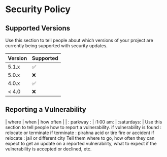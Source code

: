 # Security Policy

## Supported Versions

Use this section to tell people about which versions of your project are
currently being supported with security updates.

| Version | Supported          |
| ------- | ------------------ |
| 5.1.x   | :white_check_mark: |
| 5.0.x   | :x:                |
| 4.0.x   | :white_check_mark: |
| < 4.0   | :x:                |

## Reporting a Vulnerability
 |  where      | when       | how often                |
 | : parkway :  | :1:00 am:  | :saturdays: |
Use this section to tell people how to report a vulnerability.
   if vulnerability is found : relocate or terminate
   if terminate : pirahna acid or tire fire or accident
   if relocate : jail or different city
Tell them where to go, how often they can expect to get an update on a
reported vulnerability, what to expect if the vulnerability is accepted or
declined, etc.
